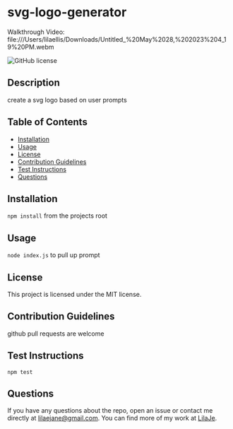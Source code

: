 # svg-logo-generator

Walkthrough Video: file:///Users/lilaellis/Downloads/Untitled_%20May%2028,%202023%204_19%20PM.webm
    
![GitHub license](https://img.shields.io/badge/license-MIT-blue.svg)
    
## Description
    
create a svg logo based on user prompts


    
## Table of Contents
    
* [Installation](#installation)
* [Usage](#usage)
* [License](#license)
* [Contribution Guidelines](#contribution-guidelines)
* [Test Instructions](#test-instructions)
* [Questions](#questions)
    
## Installation
    
`npm install` from the projects root

    
## Usage
    
`node index.js` to pull up prompt

    
## License
    
This project is licensed under the MIT license.
    
## Contribution Guidelines
    
github pull requests are welcome

    
## Test Instructions
    
`npm test` 

    
## Questions
    
If you have any questions about the repo, open an issue or contact me directly at lilaejane@gmail.com. You can find more of my work at [LilaJe](github.com/LilaJe/).
